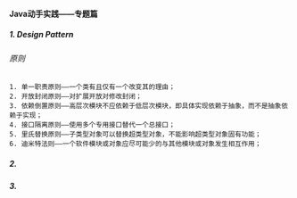 #### Java动手实践——专题篇

##### 1. Design Pattern
###### 原则
    1. 单一职责原则——一个类有且仅有一个改变其的理由；
    2. 开放封闭原则——对扩展开放对修改封闭；
    3. 依赖倒置原则——高层次模块不应依赖于低层次模块，即具体实现依赖于抽象，而不是抽象依赖于实现；
    4. 接口隔离原则——使用多个专用接口替代一个总接口；
    5. 里氏替换原则——子类型对象可以替换超类型对象，不能影响超类型对象固有功能；
    6. 迪米特法则——一个软件模块或对象应尽可能少的与其他模块或对象发生相互作用；

##### 2. 

##### 3. 
